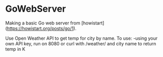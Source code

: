 # GoWebServer
Making a basic Go web server from [howistart] (https://howistart.org/posts/go/1).

Use Open Weather API to get temp for city by name. 
To use: 
-using your own API key, run on 8080 or curl with /weather/ and city name to return temp in K

